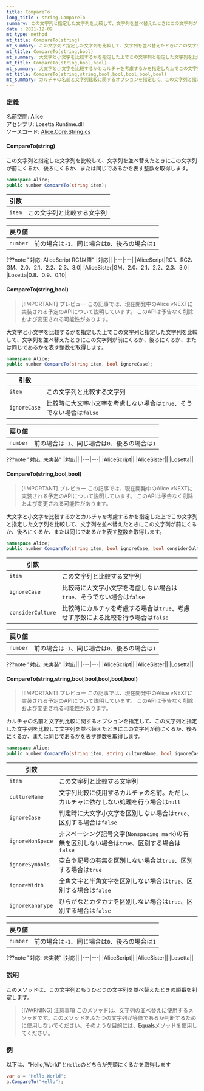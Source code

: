 ```yaml
---
title: CompareTo
long_title : string.CompareTo
summary: この文字列と指定した文字列を比較して、文字列を並べ替えたときにこの文字列が前にくるか、後ろにくるか、または同じであるかを表す整数を取得します
date : 2021-12-09
mt_type: method
mt_title: CompareTo(string)
mt_summary: この文字列と指定した文字列を比較して、文字列を並べ替えたときにこの文字列が前にくるか、後ろにくるか、または同じであるかを表す整数を取得します。
mt_title: CompareTo(string,bool)
mt_summary: 大文字と小文字を比較するかを指定した上でこの文字列と指定した文字列を比較して、文字列を並べ替えたときにこの文字列が前にくるか、後ろにくるか、または同じであるかを表す整数を取得します。
mt_title: CompareTo(string,bool,bool)
mt_summary: 大文字と小文字を比較するかとカルチャを考慮するかを指定した上でこの文字列と指定した文字列を比較して、文字列を並べ替えたときにこの文字列が前にくるか、後ろにくるか、または同じであるかを表す整数を取得します。
mt_title: CompareTo(string,string,bool,bool,bool,bool,bool)
mt_summary: カルチャの名前と文字列比較に関するオプションを指定して、この文字列と指定した文字列を比較して文字列を並べ替えたときにこの文字列が前にくるか、後ろにくるか、または同じであるかを表す整数を取得します。
---
```


### 定義
名前空間: Alice<br/>
アセンブリ: Losetta.Runtime.dll<br/>
ソースコード: [Alice.Core.String.cs](https://github.com/WSOFT-Project/Losetta/blob/master/Losetta.Runtime/Core/Extension/Alice.Core.String.cs)

#### CompareTo(string)

この文字列と指定した文字列を比較して、文字列を並べ替えたときにこの文字列が前にくるか、後ろにくるか、または同じであるかを表す整数を取得します。

```cs title="AliceScript"
namespace Alice;
public number CompareTo(string item);
```

|引数| |
|-|-|
|`item`|この文字列と比較する文字列|

|戻り値| |
|-|-|
|`number`|前の場合は`-1`、同じ場合は`0`、後ろの場合は`1`|

???note "対応: AliceScript RC1以降"
    |対応||
    |---|---|
    |AliceScript|RC1、RC2、GM、2.0、2.1、2.2、2.3、3.0|
    |AliceSister|GM、2.0、2.1、2.2、2.3、3.0|
    |Losetta|0.8、0.9、0.10|

#### CompareTo(string,bool)

> [!IMPORTANT] プレビュー
> この記事では、現在開発中のAlice vNEXTに実装される予定のAPIについて説明しています。
> このAPIは予告なく削除および変更される可能性があります。

大文字と小文字を比較するかを指定した上でこの文字列と指定した文字列を比較して、文字列を並べ替えたときにこの文字列が前にくるか、後ろにくるか、または同じであるかを表す整数を取得します。

```cs title="AliceScript"
namespace Alice;
public number CompareTo(string item, bool ignoreCase);
```

|引数| |
|-|-|
|`item`|この文字列と比較する文字列|
|`ignoreCase`|比較時に大文字小文字を考慮しない場合は`true`、そうでない場合は`false`|

|戻り値| |
|-|-|
|`number`|前の場合は`-1`、同じ場合は`0`、後ろの場合は`1`|

???note "対応: 未実装"
    |対応||
    |---|---|
    |AliceScript||
    |AliceSister||
    |Losetta||

#### CompareTo(string,bool,bool)

> [!IMPORTANT] プレビュー
> この記事では、現在開発中のAlice vNEXTに実装される予定のAPIについて説明しています。
> このAPIは予告なく削除および変更される可能性があります。

大文字と小文字を比較するかとカルチャを考慮するかを指定した上でこの文字列と指定した文字列を比較して、文字列を並べ替えたときにこの文字列が前にくるか、後ろにくるか、または同じであるかを表す整数を取得します。

```cs title="AliceScript"
namespace Alice;
public number CompareTo(string item, bool ignoreCase, bool considerCulture);
```

|引数| |
|-|-|
|`item`|この文字列と比較する文字列|
|`ignoreCase`|比較時に大文字小文字を考慮しない場合は`true`、そうでない場合は`false`|
|`considerCulture`|比較時にカルチャを考慮する場合は`true`、考慮せず序数による比較を行う場合は`false`|

|戻り値| |
|-|-|
|`number`|前の場合は`-1`、同じ場合は`0`、後ろの場合は`1`|

???note "対応: 未実装"
    |対応||
    |---|---|
    |AliceScript||
    |AliceSister||
    |Losetta||

#### CompareTo(string,string,bool,bool,bool,bool,bool)

> [!IMPORTANT] プレビュー
> この記事では、現在開発中のAlice vNEXTに実装される予定のAPIについて説明しています。
> このAPIは予告なく削除および変更される可能性があります。

カルチャの名前と文字列比較に関するオプションを指定して、この文字列と指定した文字列を比較して文字列を並べ替えたときにこの文字列が前にくるか、後ろにくるか、または同じであるかを表す整数を取得します。

```cs title="AliceScript"
namespace Alice;
public number CompareTo(string item, string cultureName, bool ignoreCase = false, bool ignoreNonSpace = false, bool ignoreSymbols = false, bool ignoreWidth = false, bool ignoreKanaType = false);
```

|引数| |
|-|-|
|`item`|この文字列と比較する文字列|
|`cultureName`|文字列比較に使用するカルチャの名前。ただし、カルチャに依存しない処理を行う場合は`null`|
|`ignoreCase`|判定時に大文字小文字を区別しない場合は`true`、区別する場合は`false`|
|`ignoreNonSpace`|非スペーシング記号文字(`Nonspacing mark`)の有無を区別しない場合は`true`、区別する場合は`false`|
|`ignoreSymbols`|空白や記号の有無を区別しない場合は`true`、区別する場合は`true`|
|`ignoreWidth`|全角文字と半角文字を区別しない場合は`true`、区別する場合は`false`|
|`ignoreKanaType`|ひらがなとカタカナを区別しない場合は`true`、区別する場合は`false`|

|戻り値| |
|-|-|
|`number`|前の場合は`-1`、同じ場合は`0`、後ろの場合は`1`|

???note "対応: 未実装"
    |対応||
    |---|---|
    |AliceScript||
    |AliceSister||
    |Losetta||

### 説明
このメソッドは、この文字列ともうひとつの文字列を並べ替えたときの順番を判定します。

> [!WARNING] 注意事項
> このメソッドは、文字列の並べ替えに使用するメソッドです。このメソッドをふたつの文字列が等価であるか判断するために使用しないでください。そのような目的には、[Equals](./equals.md)メソッドを使用してください。

### 例
以下は、"Hello,World"と`Hello`のどちらが先頭にくるかを取得します

```cs title="AliceScript"
var a = "Hello,World";
a.CompareTo("Hello");
```
